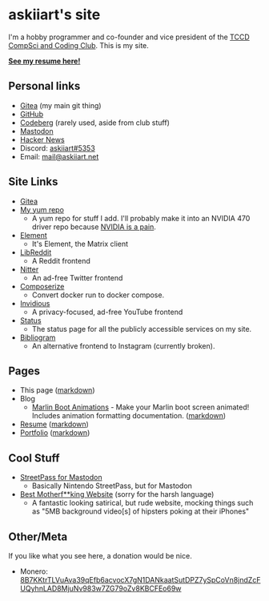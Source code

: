 # askiiart's site

I'm a hobby programmer and co-founder and vice president of the [TCCD CompSci and Coding Club](https://codeberg.org/TCCD-CompSci-and-Coding-Club/). This is my site.

**[See my resume here!](/resume.html)**

## Personal links

- <a rel="me" href="https://git.askiiart.net/askiiart">Gitea</a> (my main git thing)
- <a rel="me" href="https://github.com/askiiart">GitHub</a>
- <a rel="me" href="https://codeberg.org/askiiart">Codeberg</a> (rarely used, aside from club stuff)
- <a rel="me" href="https://infosec.exchange/@askiiart">Mastodon</a>
- [Hacker News](https://news.ycombinator.com/user?id=askiiart)
- Discord: [askiiart#5353](https://discord.com/users/552658564368302092)
- Email: <a rel="me" href="mailto:mail@askiiart.net">mail@askiiart.net</a>

## Site Links

- [Gitea](https://git.askiiart.net/)
- [My yum repo](/repos/)
  - A yum repo for stuff I add. I'll probably make it into an NVIDIA 470 driver repo because [NVIDIA is a pain](https://www.youtube.com/watch?v=IVpOyKCNZYw).
- [Element](https://element.askiiart.net/)
  - It's Element, the Matrix client
- [LibReddit](https://libreddit.askiiart.net/)
  - A Reddit frontend
- [Nitter](https://nitter.askiiart.net/)
  - An ad-free Twitter frontend
- [Composerize](https://composerize.askiiart.net/)
  - Convert docker run to docker compose.
- [Invidious](https://invidious.askiiart.net/)
  - A privacy-focused, ad-free YouTube frontend
- [Status](https://status.askiiart.net/)
  - The status page for all the publicly accessible services on my site.
- [Bibliogram](https://bibliogram.askiiart.net/applysettings/3bb4944d6d346268ae9bd84f42bc9a51)
  - An alternative frontend to Instagram (currently broken).

## Pages

- This page ([markdown](/index.md))
- Blog
  - [Marlin Boot Animations](/blog/marlin-boot-animations.html) - Make your Marlin boot screen animated! Includes animation formatting documentation. ([markdown](/blog/marlin-boot-animations.md))
- [Resume](/resume.html) ([markdown](/resume.md))
- [Portfolio](/portfolio.html) ([markdown](/portfolio.md))

## Cool Stuff

- [StreetPass for Mastodon](https://streetpass.social/)
  - Basically Nintendo StreetPass, but for Mastodon
- [Best Motherf**king Website](https://bestmotherfucking.website/) (sorry for the harsh language)
  - A fantastic looking satirical, but rude website, mocking things such as "5MB background video\[s\] of hipsters poking at their iPhones"

## Other/Meta

If you like what you see here, a donation would be nice.

- <wrap>Monero: [8B7KKtrTLVuAva39qEfb6acvocX7gN1DANkaatSutDPZ7ySpCoVn8jndZcFUQyhnLAD8MjuNv983w7ZG79oZv8KBCFEo69w](monero:8B7KKtrTLVuAva39qEfb6acvocX7gN1DANkaatSutDPZ7ySpCoVn8jndZcFUQyhnLAD8MjuNv983w7ZG79oZv8KBCFEo69w&tx_description=donation_from_site)</wrap>
